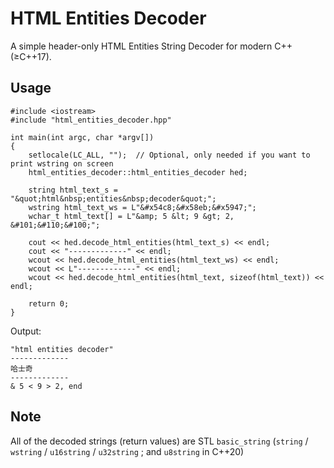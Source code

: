 # HTML Entities Decoder
A simple header-only HTML Entities String Decoder for modern C++ (≥C++17).

## Usage
```
#include <iostream>
#include "html_entities_decoder.hpp"

int main(int argc, char *argv[])
{
    setlocale(LC_ALL, "");  // Optional, only needed if you want to print wstring on screen
    html_entities_decoder::html_entities_decoder hed;
 
    string html_text_s = "&quot;html&nbsp;entities&nbsp;decoder&quot;";
    wstring html_text_ws = L"&#x54c8;&#x58eb;&#x5947;";
    wchar_t html_text[] = L"&amp; 5 &lt; 9 &gt; 2, &#101;&#110;&#100;";

    cout << hed.decode_html_entities(html_text_s) << endl;
    cout << "-------------" << endl;    
    wcout << hed.decode_html_entities(html_text_ws) << endl;
    wcout << L"-------------" << endl;
    wcout << hed.decode_html_entities(html_text, sizeof(html_text)) << endl;

    return 0;
}
```

Output:
```
"html entities decoder"
-------------
哈士奇
-------------
& 5 < 9 > 2, end
```

## Note
All of the decoded strings (return values) are STL `basic_string` (`string` / `wstring` / `u16string` / `u32string` ; and `u8string` in C++20)
